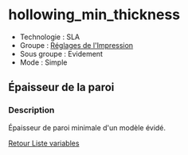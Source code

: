 # hollowing_min_thickness

* Technologie : SLA
* Groupe : [Réglages de l'Impression](../sla_printer/sla_parameters.md)
* Sous groupe : Evidement
* Mode : Simple

## Épaisseur de la paroi

### Description

Épaisseur de paroi minimale d'un modèle évidé.

[Retour Liste variables](variable_list.md)